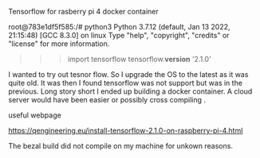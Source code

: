Tensorflow for rasberry pi 4 docker container


root@783e1df5f585:/# python3
Python 3.7.12 (default, Jan 13 2022, 21:15:48)
[GCC 8.3.0] on linux
Type "help", "copyright", "credits" or "license" for more information.
>>> import tensorflow
>>> tensorflow.__version__
'2.1.0'
>>>


I wanted to try out tesnor flow. So I upgrade the OS to the latest as it was quite old. It was then I found tensorflow was not support but was in the previous.
Long story short I ended up building a docker container. A cloud server would have been easier or possibly cross compiling . 

useful webpage

https://qengineering.eu/install-tensorflow-2.1.0-on-raspberry-pi-4.html

The bezal build did not compile on my machine for unkown reasons. 
